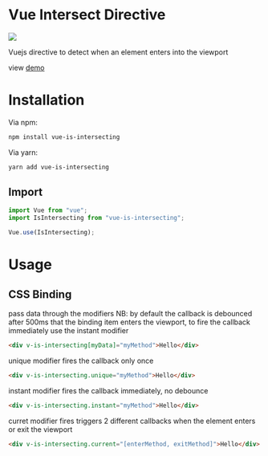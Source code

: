 # Vue Intersect Directive

<a href="https://vuejs.org/"><img src="https://img.shields.io/badge/vue-2.6-brightgreen"/></a>

Vuejs directive to detect when an element enters into the viewport

view <a href="https://verylazyloading.herokuapp.com/">demo</a>

# Installation

Via npm:

```bash
npm install vue-is-intersecting
```

Via yarn:

```bash
yarn add vue-is-intersecting
```

## Import

```js
import Vue from "vue";
import IsIntersecting from "vue-is-intersecting";

Vue.use(IsIntersecting);
```

# Usage

## CSS Binding

pass data through the modifiers
NB: by default the callback is debounced after 500ms that the binding item enters the viewport, to fire the callback immediately use the instant modifier

```html
<div v-is-intersecting[myData]="myMethod">Hello</div>
```

unique modifier fires the callback only once

```html
<div v-is-intersecting.unique="myMethod">Hello</div>
```

instant modifier fires the callback immediately, no debounce

```html
<div v-is-intersecting.instant="myMethod">Hello</div>
```

curret modifier fires triggers 2 different callbacks when the element enters or exit the viewport

```html
<div v-is-intersecting.current="[enterMethod, exitMethod]">Hello</div>
```

